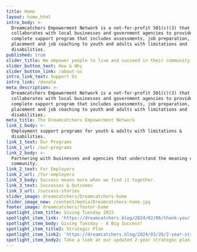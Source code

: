 ```yaml
---
title: Home
layout: home.html
intro_body: >-
  Dreamcatchers Empowerment Network is a not-for-profit 501(c)(3) that
  collaborates with local businesses and government agencies to provide a
  complete support program that includes assessments, job preparation, job
  placement and job coaching to youth and adults with limitations and
  disabilities.
published: true
slider_title: We empower people to live and succeed in their community.
slider_button_text: How & Why
slider_button_link: /about-us
intro_link_text: Support Us
intro_link: /donate
meta_description: >-
  Dreamcatchers Empowerment Network is a not-for-profit 501(c)(3) that
  collaborates with local businesses and government agencies to provide a
  complete support program that includes assessments, job preparation, job
  placement and job coaching to youth and adults with limitations and
  disabilities.
meta_title: The Dreamcatchers Empowerment Network
link_1_body: >-
  Employment support programs for youth & adults with limitations &
  disabilities.
link_1_text: Our Programs
link_1_url: /our-programs
link_2_body: >-
  Partnering with businesses and agencies that understand the meaning of
  community.
link_2_text: For Employers
link_2_url: /for-employers
link_3_body: Success means more when we find it together.
link_3_text: Successes & Outcomes
link_3_url: /success-stories
slider_image: dreamcatchers/Dreamcatchers-home
slider_image_new: /content/media/Dreamcatchers-home.jpg
footer_image: dreamcatchers/footer-home
spotlight_item_title: Giving Tuesday 2023
spotlight_item_link: 'https://dreamcatchers.blog/2024/02/06/thank-you/'
spotlight_item_body: Giving Tuesday - A Big Success!
spotlight_item_title2: Strategic Plan
spotlight_item_link2: 'https://dreamcatchers.blog/2024/03/26/2-year-strategic-plan/'
spotlight_item_body2: Take a look at our updated 2-year strategoc plan
---
```

